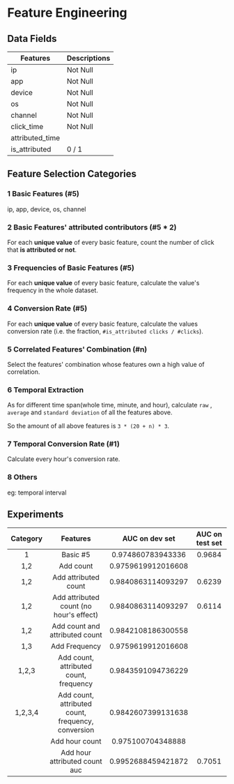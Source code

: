 # Feature Engineering

## Data Fields

| Features        | Descriptions |
| --------------- | ------------ |
| ip              | Not Null     |
| app             | Not Null     |
| device          | Not Null     |
| os              | Not Null     |
| channel         | Not Null     |
| click_time      | Not Null     |
| attributed_time |              |
| is_attributed   | 0 / 1        |

## Feature Selection Categories

### 1 Basic Features (#5)

ip, app, device, os, channel

### 2 Basic Features' attributed contributors (#5 * 2)

For each **unique value** of every basic feature, count the number of click that **is attributed or not**.

### 3 Frequencies of Basic Features (#5)

For each **unique value** of every basic feature, calculate the value's frequency in the whole dataset.

### 4 Conversion Rate (#5)

For each **unique value** of every basic feature, calculate the values conversion rate (i.e. the fraction, `#is_attributed clicks / #clicks`).

### 5 Correlated Features' Combination (#n)

Select the features' combination whose features own a high value of correlation.

### 6 Temporal Extraction

As for different time span(whole time, minute, and hour), calculate `raw` , `average` and `standard deviation` of all the features above.

So the amount of all above features is `3 * (20 + n) * 3`.

### 7 Temporal Conversion Rate (#1)

Calculate every hour's conversion rate.

### 8 Others

eg: temporal interval

## Experiments

| Category |                 Features                 |   AUC on dev set   | AUC on test set |
| :------: | :--------------------------------------: | :----------------: | :-------------: |
|    1     |                 Basic #5                 | 0.974860783943336  |     0.9684      |
|   1,2    |                Add count                 | 0.9759619912016608 |                 |
|   1,2    |           Add attributed count           | 0.9840863114093297 |     0.6239      |
|   1,2    |           Add attributed count (no hour's effect)          | 0.9840863114093297 |     0.6114      |
|   1,2    |      Add count and attributed count      | 0.9842108186300558 |                 |
|   1,3    |              Add Frequency               | 0.9759619912016608 |                 |
|  1,2,3   |  Add count, attributed count, frequency  | 0.9843591094736229 |                 |
| 1,2,3,4  | Add count, attributed count, frequency, conversion | 0.9842607399131638 |                 |
|          |              Add hour count              | 0.975100704348888  |                 |
|          |      Add hour attributed count auc       | 0.9952688459421872 |     0.7051      |
